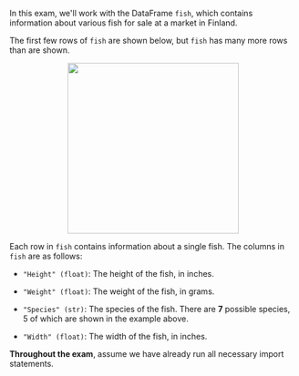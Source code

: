 In this exam, we'll work with the DataFrame `fish`, which contains
information about various fish for sale at a market in Finland.

The first few rows of `fish` are shown below, but `fish` has many
more rows than are shown.

<center><img src="../assets/images/wn25-final/df.png" width=300></center>


Each row in `fish` contains information about a single fish. The
columns in `fish` are as follows:

-   `"Height" (float)`: The height of the fish, in inches.

-   `"Weight" (float)`: The weight of the fish, in grams.

-   `"Species" (str)`: The species of the fish. There are **7** possible species, 5 of which are shown in the example above.

-   `"Width" (float)`: The width of the fish, in inches.

**Throughout the exam**, assume we have already run all necessary import
statements.
